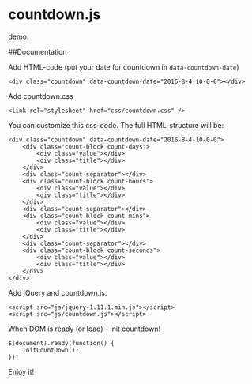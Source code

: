 # countdown.js

<a href="http://lubus.ru/d/countdown/" title="demo">demo.</a>

##Documentation

Add HTML-code (put your date for countdown in `data-countdown-date`)

```
<div class="countdown" data-countdown-date="2016-8-4-10-0-0"></div>
```

Add countdown.css

```
<link rel="stylesheet" href="css/countdown.css" />
```

You can customize this css-code. The full HTML-structure will be:
```
<div class="countdown" data-countdown-date="2016-8-4-10-0-0">
	<div class="count-block count-days">
		<div class="value"></div>
		<div class="title"></div>
	</div>
	<div class="count-separator"></div>
	<div class="count-block count-hours">
		<div class="value"></div>
		<div class="title"></div>
	</div>
	<div class="count-separator"></div>
	<div class="count-block count-mins">
		<div class="value"></div>
		<div class="title"></div>
	</div>
	<div class="count-separator"></div>
	<div class="count-block count-seconds">
		<div class="value"></div>
		<div class="title"></div>
	</div>
</div>
```

Add jQuery and countdown.js:

```
<script src="js/jquery-1.11.1.min.js"></script>
<script src="js/countdown.js"></script>
```

When DOM is ready (or load) - init countdown!
```
$(document).ready(function() {
	InitCountDown(); 
});
```

Enjoy it!